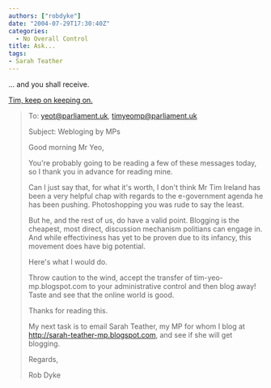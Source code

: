 ```yaml
---
authors: ["robdyke"]
date: "2004-07-29T17:30:40Z"
categories:
  - No Overall Control
title: Ask...
tags:
- Sarah Teather
---
```

... and you shall receive.

[Tim, keep on keeping on.](http://www.bloggerheads.com/)

> To: yeot@parliament.uk, timyeomp@parliament.uk
> 
> Subject: Webloging by MPs
> 
> Good morning Mr Yeo,
> 
> You're probably going to be reading a few of these messages today, so I thank you in advance for reading mine.
> 
> Can I just say that, for what it's worth, I don't think Mr Tim Ireland has been a very helpful chap with regards to the e-government agenda he has been pushing. Photoshopping you was rude to say the least.
> 
> But he, and the rest of us, do have a valid point. Blogging is the cheapest, most direct, discussion mechanism politians can engage in. And while effectiviness has yet to be proven due to its infancy, this movement does have big potential.
>
> Here's what I would do.
>
> Throw caution to the wind, accept the transfer of tim-yeo-mp.blogspot.com to your administrative control and then blog away! Taste and see that the online world is good.
> 
> Thanks for reading this.
>
> My next task is to email Sarah Teather, my MP for whom I blog at http://sarah-teather-mp.blogspot.com, and see if she will get blogging.
> 
> Regards,
> 
> Rob Dyke